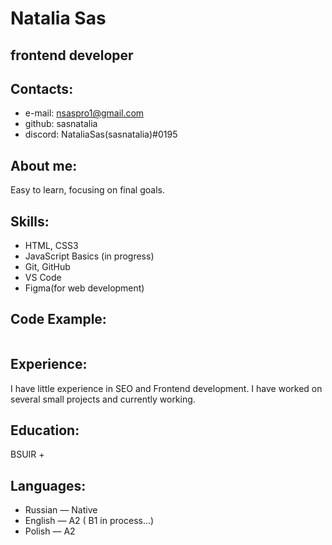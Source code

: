 # Natalia Sas

## frontend developer

## Contacts:
* e-mail: nsaspro1@gmail.com
* github: sasnatalia
* discord: NataliaSas(sasnatalia)#0195
## About me:
Easy to learn, focusing on final goals.
## Skills:
* HTML, CSS3 
* JavaScript Basics (in progress)
* Git, GitHub
* VS Code
* Figma(for web development)
## Code Example:
```
```
## Experience:
I have little experience in SEO and Frontend development. I have worked on several small projects and currently working.

## Education:
BSUIR
    + 

## Languages:
* Russian — Native
* English — A2 ( B1 in process…)
* Polish — A2

